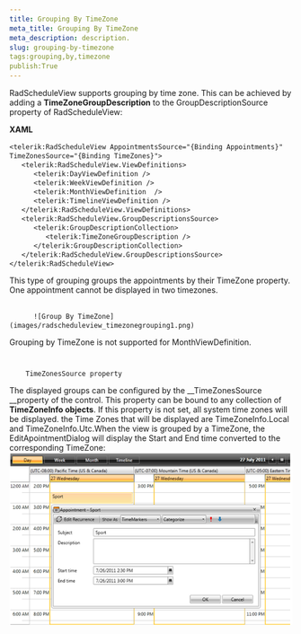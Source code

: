 ```yaml
---
title: Grouping By TimeZone
meta_title: Grouping By TimeZone
meta_description: description.
slug: grouping-by-timezone
tags:grouping,by,timezone
publish:True
---
```



RadScheduleView supports grouping by time zone. This can be achieved by adding a __TimeZoneGroupDescription__ to the GroupDescriptionSource property of RadScheduleView:
      




 __XAML__
    


	<telerik:RadScheduleView AppointmentsSource="{Binding Appointments}" TimeZonesSource="{Binding TimeZones}">
	   <telerik:RadScheduleView.ViewDefinitions>
	      <telerik:DayViewDefinition />
	      <telerik:WeekViewDefinition />
	      <telerik:MonthViewDefinition  />
	      <telerik:TimelineViewDefinition />
	   </telerik:RadScheduleView.ViewDefinitions>
	   <telerik:RadScheduleView.GroupDescriptionsSource>
	      <telerik:GroupDescriptionCollection>
	         <telerik:TimeZoneGroupDescription />
	      </telerik:GroupDescriptionCollection>
	   </telerik:RadScheduleView.GroupDescriptionsSource>
	</telerik:RadScheduleView>



This type of grouping groups the appointments by their TimeZone property. One appointment cannot be displayed in two timezones.


             
          ![Group By TimeZone](images/radscheduleview_timezonegrouping1.png)

>

Grouping by TimeZone is not supported for MonthViewDefinition. 

# 
        TimeZonesSource property
      
The displayed groups can be configured by the __TimeZonesSource __property of the control. This property can be bound to any collection of __TimeZoneInfo objects__.
If this property is not set, all system time zones will be displayed. the Time Zones that will be displayed are TimeZoneInfo.Local and TimeZoneInfo.Utc.When the view is grouped by a TimeZone, the EditApointmentDialog will display the Start and End time converted to the corresponding TimeZone: 
         
      ![Group By TimeZone](images/radscheduleview_timezonegrouping2.png)
